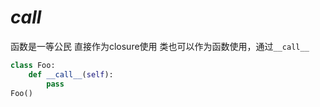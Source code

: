# ___call___

函数是一等公民
直接作为closure使用
类也可以作为函数使用，通过`__call__`
```py
class Foo:
    def __call__(self):
        pass
Foo()
```